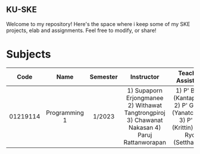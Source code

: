 ## KU-SKE

Welcome to my repository! Here's the space where i keep some of my SKE projects, elab and assignments. Feel free to modify, or share!

# Subjects
| Code | Name | Semester | Instructor | Teacher Assistant |
|:----:|:----:|:--------:|:------------------------------------------------------------------------------------------------:|:---------------------------------------------------------------------------------------:|
|01219114|Programming 1|1/2023|1) Supaporn Erjongmanee 2) Withawat Tangtrongpiroj 3) Chawanat Nakasan 4) Paruj Rattanworapan| 1) P' Boss (Kantaphat) 2) P' Grace (Yanatchara) 3) P' JJ (Krittin) 4) P' Ryo (Setthapon) |
